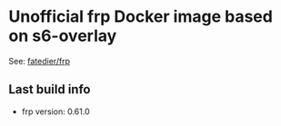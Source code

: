 # Unofficial frp Docker image based on s6-overlay

See: [fatedier/frp](https://github.com/fatedier/frp)

## Last build info

- frp version: 0.61.0
